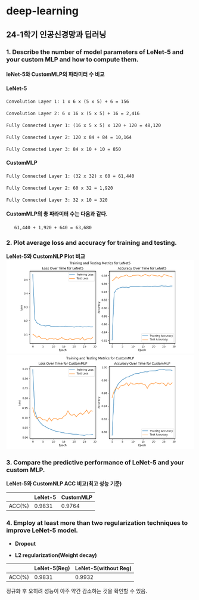 # deep-learning
## 24-1학기 인공신경망과 딥러닝


### **1. Describe the number of model parameters of LeNet-5 and your custom MLP and how to compute them.**

#### leNet-5와 CustomMLP의 파라미터 수 비교
#### LeNet-5

    Convolution Layer 1: 1 x 6 x (5 x 5) + 6 = 156

    Convolution Layer 2: 6 x 16 x (5 x 5) + 16 = 2,416

    Fully Connected Layer 1: (16 x 5 x 5) x 120 + 120 = 48,120

    Fully Connected Layer 2: 120 x 84 + 84 = 10,164

    Fully Connected Layer 3: 84 x 10 + 10 = 850


#### CustomMLP

    Fully Connected Layer 1: (32 x 32) x 60 = 61,440

    Fully Connected Layer 2: 60 x 32 = 1,920

    Fully Connected Layer 3: 32 x 10 = 320

#### **CustomMLP의 총 파라미터 수는 다음과 같다.**  
       61,440 + 1,920 + 640 = 63,680

### **2. Plot average loss and accuracy for training and testing.**
**LeNet-5와 CustomNLP Plot 비교**
![img1](mnist-classification/imgs/지영1.png)
![img1](mnist-classification/imgs/지영2.png)

### **3. Compare the predictive performance of LeNet-5 and your custom MLP.**
**LeNet-5와 CustomNLP ACC 비교(최고 성능 기준)**

||LeNet-5|CustomMLP|
|--|--|--|
|ACC(%)|0.9831|0.9764|


### **4. Employ at least more than two regularization techniques to improve LeNet-5 model.**

- **Dropout**

- **L2 regularization(Weight decay)**

||LeNet-5(Reg)|LeNet-5(without Reg)|
|--|--|--|
|ACC(%)|0.9831|0.9932|

정규화 후 오히려 성능이 아주 약간 감소하는 것을 확인할 수 있음. 
